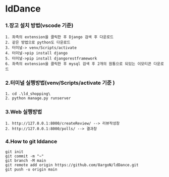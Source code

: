 # ldDance

### 1.장고 설치 방법(vscode 기준) 
```  
1. 좌측의 extension을 클릭한 후 Django 검색 후 다운로드  
2. 같은 방법으로 python도 다운로드  
3. 터미널-> venv/Scripts/activate  
4. 터미널->pip install django  
5. 터미널->pip install djangorestframework  
6. 좌측의 extension을 클릭한 후 mysql 검색 후 2개의 원통으로 되있는 이모티콘 다운로드   

```

### 2.터미널 실행방법(venv/Scripts/activate 기준 ) 
```  
1. cd .\ld_shopping\  
2. python manage.py runserver  
```
### 3.Web 실행방법
```  
1. http://127.0.0.1:8000/createReview/ --> 리뷰작성창  
2. http://127.0.0.1:8000/polls/ --> 결과창  

```
### 4.How to git lddance 
```  
git init  
git commit -m "~"  
git branch -M main  
git remote add origin https://github.com/8argoN/ldDance.git  
git push -u origin main  
```
